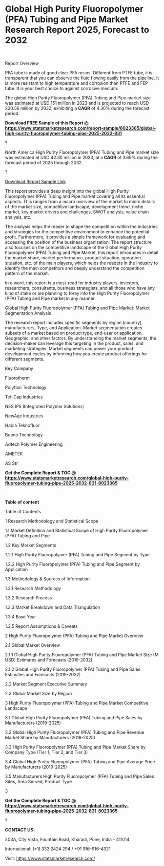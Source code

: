 <h1>Global High Purity Fluoropolymer (PFA) Tubing and Pipe Market Research Report 2025, Forecast to 2032</h1><br/><p>Report Overview</p>
 
 
 
 <p>PFA tube is made of good clear PFA resins. Different from PTFE tube, it is transparent that you can observe the fluid flowing easily from the pipeline. It is more resistant to high temperature and corrosion than PTFE and FEP tube. It is your best choice to against corrosive medium.</p>
 
 
 
 <p>The global High Purity Fluoropolymer (PFA) Tubing and Pipe market size was estimated at USD 151 million in 2023 and is projected to reach USD 220.56 million by 2032, exhibiting a <strong>CAGR</strong> of 4.30% during the forecast period.</p>
 
 
 
 <div><b>Download FREE Sample of this Report @ <a href="https://www.statsmarketresearch.com/download-free-sample/8023365/global-high-purity-fluoropolymer-tubing-pipe-2025-2032-831">https://www.statsmarketresearch.com/report-sample/8023365/global-high-purity-fluoropolymer-tubing-pipe-2025-2032-831</a></b></div>
 
 
 
 <p>? </p>
 
 
 
 <p>North America High Purity Fluoropolymer (PFA) Tubing and Pipe market size was estimated at USD 42.30 million in 2023, at a <strong>CAGR</strong> of 3.69% during the forecast period of 2025 through 2032.</p>
 
 
 
 <p>? </p>
 
 
 
 <p><a href="https://www.statsmarketresearch.com/download-free-sample/8023365/global-high-purity-fluoropolymer-tubing-pipe-2025-2032-831">Download Report Sample Link</a></p>
 
 
 
 <p>This report provides a deep insight into the global High Purity Fluoropolymer (PFA) Tubing and Pipe market covering all its essential aspects. This ranges from a macro overview of the market to micro details of the market size, competitive landscape, development trend, niche market, key market drivers and challenges, SWOT analysis, value chain analysis, etc.</p>
 
 
 
 <p>The analysis helps the reader to shape the competition within the industries and strategies for the competitive environment to enhance the potential profit. Furthermore, it provides a simple framework for evaluating and accessing the position of the business organization. The report structure also focuses on the competitive landscape of the Global High Purity Fluoropolymer (PFA) Tubing and Pipe Market, this report introduces in detail the market share, market performance, product situation, operation situation, etc. of the main players, which helps the readers in the industry to identify the main competitors and deeply understand the competition pattern of the market.</p>
 
 
 
 <p>In a word, this report is a must-read for industry players, investors, researchers, consultants, business strategists, and all those who have any kind of stake or are planning to foray into the High Purity Fluoropolymer (PFA) Tubing and Pipe market in any manner.</p>
 
 
 
 <p>Global High Purity Fluoropolymer (PFA) Tubing and Pipe Market: Market Segmentation Analysis</p>
 
 
 
 <p>The research report includes specific segments by region (country), manufacturers, Type, and Application. Market segmentation creates subsets of a market based on product type, end-user or application, Geographic, and other factors. By understanding the market segments, the decision-maker can leverage this targeting in the product, sales, and marketing strategies. Market segments can power your product development cycles by informing how you create product offerings for different segments.</p>
 
 
 
 <p>Key Company</p>
 
 
 
 <p>Fluorotherm</p>
 
 
 
 <p>Polyflon Technology</p>
 
 
 
 <p>Tef-Cap Industries</p>
 
 
 
 <p>NES IPS (Integrated Polymer Solutions)</p>
 
 
 
 <p>NewAge Industries</p>
 
 
 
 <p>Habia Teknofluor</p>
 
 
 
 <p>Bueno Technology</p>
 
 
 
 <p>Adtech Polymer Engineering</p>
 
 
 
 <p>AMETEK</p>
 
 
 
 <p>AS Str</p>
 
 
 
 <div><b>Get the Complete Report & TOC @ <a href="https://www.statsmarketresearch.com/global-high-purity-fluoropolymer-tubing-pipe-2025-2032-831-8023365">https://www.statsmarketresearch.com/global-high-purity-fluoropolymer-tubing-pipe-2025-2032-831-8023365</a></b></div>
 
 
 
 <p><br />
 
 <b>Table of content</b></p>
 
 
 
 <p>Table of Contents<br />
 
 1 Research Methodology and Statistical Scope<br />
 
 1.1 Market Definition and Statistical Scope of High Purity Fluoropolymer (PFA) Tubing and Pipe<br />
 
 1.2 Key Market Segments<br />
 
 1.2.1 High Purity Fluoropolymer (PFA) Tubing and Pipe Segment by Type<br />
 
 1.2.2 High Purity Fluoropolymer (PFA) Tubing and Pipe Segment by Application<br />
 
 1.3 Methodology & Sources of Information<br />
 
 1.3.1 Research Methodology<br />
 
 1.3.2 Research Process<br />
 
 1.3.3 Market Breakdown and Data Triangulation<br />
 
 1.3.4 Base Year<br />
 
 1.3.5 Report Assumptions & Caveats<br />
 
 2 High Purity Fluoropolymer (PFA) Tubing and Pipe Market Overview<br />
 
 2.1 Global Market Overview<br />
 
 2.1.1 Global High Purity Fluoropolymer (PFA) Tubing and Pipe Market Size (M USD) Estimates and Forecasts (2019-2032)<br />
 
 2.1.2 Global High Purity Fluoropolymer (PFA) Tubing and Pipe Sales Estimates and Forecasts (2019-2032)<br />
 
 2.2 Market Segment Executive Summary<br />
 
 2.3 Global Market Size by Region<br />
 
 3 High Purity Fluoropolymer (PFA) Tubing and Pipe Market Competitive Landscape<br />
 
 3.1 Global High Purity Fluoropolymer (PFA) Tubing and Pipe Sales by Manufacturers (2019-2025)<br />
 
 3.2 Global High Purity Fluoropolymer (PFA) Tubing and Pipe Revenue Market Share by Manufacturers (2019-2025)<br />
 
 3.3 High Purity Fluoropolymer (PFA) Tubing and Pipe Market Share by Company Type (Tier 1, Tier 2, and Tier 3)<br />
 
 3.4 Global High Purity Fluoropolymer (PFA) Tubing and Pipe Average Price by Manufacturers (2019-2025)<br />
 
 3.5 Manufacturers High Purity Fluoropolymer (PFA) Tubing and Pipe Sales Sites, Area Served, Product Type<br />
 
 3</p>
 
 
 
 <div><b>Get the Complete Report & TOC @ <a href="https://www.statsmarketresearch.com/global-high-purity-fluoropolymer-tubing-pipe-2025-2032-831-8023365">https://www.statsmarketresearch.com/global-high-purity-fluoropolymer-tubing-pipe-2025-2032-831-8023365</a></b></div>
 
 
 
 <p>? </p>
 
 
 
 <p><b>CONTACT US:</b><br />
 
 203A, City Vista, Fountain Road, Kharadi, Pune, India - 411014<br />
 
 International: (+1) 332 2424 294 / +91 916-916-4321<br />
 
 Visit: <a href="https://www.statsmarketresearch.com/">https://www.statsmarketresearch.com/</a></p>